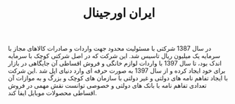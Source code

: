 ﻿---
layout: post
title: ایران اورجینال
name_en: iroriginal
company_slug: iroriginal
logo: 
cover: 
company_count:
founded:
location: ""
total_review: 
total_interview: 
salary_avg: 
salary_min: 
salary_max: 
rate: 
view_count: 
industry: کامپیوتر، فناوری اطلاعات و اینترنت
city: تهران, تهران
size_en: S
size: 11-50 نفر
site: http://iroriginal.com/
---

در سال 1387 شرکتی با مسئولیت محدود جهت واردات و صادرات کالاهای مجاز با سرمایه یک میلیون ریال تاسیس شد. این شرکت که در اصل شرکتی کوچک با سرمایه اندک بود، تا سال 1397 با واردات لوازم خانگی و فروش اقساطی آن جایگاهی در بازار برای خود ایجاد کرده و از سال 1397 به صورت حرفه ای وارد دنیای اپل شد .این شرکت با ایجاد تفاهم نامه های دولتی و غیر دولتی با سازمان های کوچک و بزرگ و به موازات آن تعدادی تفاهم نامه با بانک های دولتی و خصوصی توانست نقش مهمی در فروش اقساطی محصولات موبایل ایفا کند.

